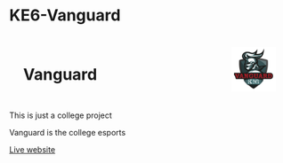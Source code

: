 # KE6-Vanguard

<html>
  <div style='padding:15px 25px; display: flex; align-items:center; justify-content:space-between;'>
    <h1> Vanguard </h1>
    <img style='width:80px;height:80px;' src='docs/Images/logo.png'>
  </div>
    <p>This is just a college project</p>
    <p>Vanguard is the college esports</p>
    <a href='[moneyfeet.github.io/ke6-vangard](https://moneyfeet.github.io/KE6-Vanguard/)'>Live website</a>
</html>
